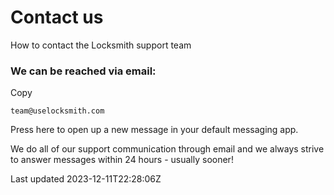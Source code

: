# Contact us

How to contact the Locksmith support team

### We can be reached via email:

Copy

    team@uselocksmith.com

Press here to open up a new message in your default messaging app.

We do all of our support communication through email and we always strive to answer messages within 24 hours - usually sooner!

Last updated 2023-12-11T22:28:06Z